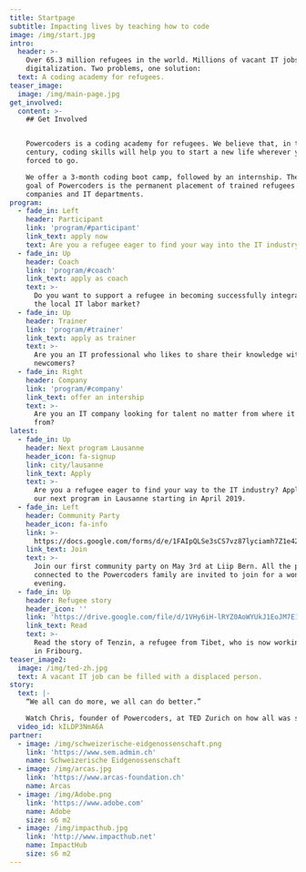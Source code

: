 ```yaml
---
title: Startpage
subtitle: Impacting lives by teaching how to code
image: /img/start.jpg
intro:
  header: >-
    Over 65.3 million refugees in the world. Millions of vacant IT jobs due to
    digitalization. Two problems, one solution:
  text: A coding academy for refugees.
teaser_image:
  image: /img/main-page.jpg
get_involved:
  content: >-
    ## Get Involved


    Powercoders is a coding academy for refugees. We believe that, in the 21st
    century, coding skills will help you to start a new life wherever you are
    forced to go.

    We offer a 3-month coding boot camp, followed by an internship. The ultimate
    goal of Powercoders is the permanent placement of trained refugees in IT
    companies and IT departments.
program:
  - fade_in: Left
    header: Participant
    link: 'program/#participant'
    link_text: apply now
    text: Are you a refugee eager to find your way into the IT industry?
  - fade_in: Up
    header: Coach
    link: 'program/#coach'
    link_text: apply as coach
    text: >-
      Do you want to support a refugee in becoming successfully integrated in
      the local IT labor market?
  - fade_in: Up
    header: Trainer
    link: 'program/#trainer'
    link_text: apply as trainer
    text: >-
      Are you an IT professional who likes to share their knowledge with
      newcomers?
  - fade_in: Right
    header: Company
    link: 'program/#company'
    link_text: offer an intership
    text: >-
      Are you an IT company looking for talent no matter from where it comes
      from?
latest:
  - fade_in: Up
    header: Next program Lausanne
    header_icon: fa-signup
    link: city/lausanne
    link_text: Apply
    text: >-
      Are you a refugee eager to find your way to the IT industry? Apply now for
      our next program in Lausanne starting in April 2019.
  - fade_in: Left
    header: Community Party
    header_icon: fa-info
    link: >-
      https://docs.google.com/forms/d/e/1FAIpQLSe3sCS7vz87lyciamh7Z1e42C4DuyE_bfV6jp_kTBWY8WbGGw/viewform
    link_text: Join
    text: >-
      Join our first community party on May 3rd at Liip Bern. All the people
      connected to the Powercoders family are invited to join for a wonderful
      evening.
  - fade_in: Up
    header: Refugee story
    header_icon: ''
    link: 'https://drive.google.com/file/d/1VHy6iH-lRYZ0AoWYUkJ1EoJM7E1StGDo/view'
    link_text: Read
    text: >-
      Read the story of Tenzin, a refugee from Tibet, who is now working at Liip
      in Fribourg. 
teaser_image2:
  image: /img/ted-zh.jpg
  text: A vacant IT job can be filled with a displaced person.
story:
  text: |-
    “We all can do more, we all can do better.”

    Watch Chris, founder of Powercoders, at TED Zurich on how all was started.
  video_id: kILDP3NmA6A
partner:
  - image: /img/schweizerische-eidgenossenschaft.png
    link: 'https://www.sem.admin.ch'
    name: Schweizerische Eidgenossenschaft
  - image: /img/arcas.jpg
    link: 'https://www.arcas-foundation.ch'
    name: Arcas
  - image: /img/Adobe.png
    link: 'https://www.adobe.com'
    name: Adobe
    size: s6 m2
  - image: /img/impacthub.jpg
    link: 'http://www.impacthub.net'
    name: ImpactHub
    size: s6 m2
---
```


